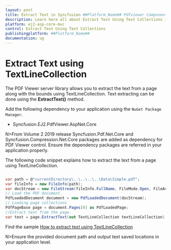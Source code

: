 ```yaml
---
layout: post
title: Extract Text in Syncfusion ##Platform_Name## Pdfviewer Component
description: Learn here all about Extract Text Using Text Collections in Syncfusion ##Platform_Name## Pdfviewer component of Syncfusion Essential JS 2 and more.
platform: ej2-asp-core-mvc
control: Extract Text Using Text Collections
publishingplatform: ##Platform_Name##
documentation: ug
---
```



# Extract Text using TextLineCollection

The PDF Viewer server library allows you to extract the text from a page along with the bounds using TextLineCollection. Text extracting can be done using the **ExtractText()** method.

Add the following dependency to your application using the `NuGet Package Manager`.
* Syncfusion.EJ2.PdfViewer.AspNet.Core

N>From Volume 2 2019 release Syncfusion.Pdf.Net.Core and Syncfusion.Compression.Net.Core packages are added as dependency for PDF Viewer control. Ensure the dependency packages are referred in your application properly.

The following code snippet explains how to extract the text from a page using TextLineCollection.

```cs

var path = @"currentDirectory\..\..\..\..\Data\Simple.pdf";
var fileInfo = new FileInfo(path);
var docStream = new FileStream(fileInfo.FullName, FileMode.Open, FileAccess.Read);
// Load the PDF document.
PdfLoadedDocument document = new PdfLoadedDocument(docStream);
// Loading page collections
PdfPageBase page = document.Pages[0] as PdfLoadedPage;
//Extract text from the page.
var text = page.ExtractText(out TextLineCollection textLineCollection);

```

Find the sample [How to extract text using TextLineCollection](https://www.syncfusion.com/downloads/support/directtrac/general/ze/EXTRAC~21056703041)

N>Ensure the provided document path and output text saved locations in your application level.